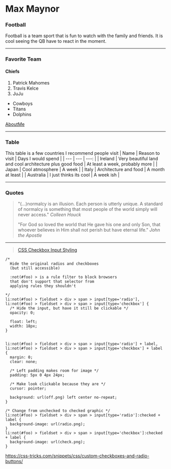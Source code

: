 # Max Maynor
### Football
Football is a team sport that is fun to watch with the family and friends. It is cool seeing the QB have to react in the moment.

---

### Favorite Team
#### Chiefs
1. Patrick Mahomes
2. Travis Kelce
3. JuJu
- Cowboys 
- Titans
- Dolphins

[AboutMe](AboutMe.md)

---

### Table
This table is a few countries I recommend people visit
| Name | Reason to visit | Days I would spend |
| --- | --- | ---: |
| Ireland | Very beautiful land and cool architecture plus good food | At least a week, probably more |
| Japan | Cool atmosphere | A week |
| Italy | Architecture and food | A month at least |
| Australia | I just thinks its cool | A week ish |

---

### Quotes
> "(...)normalcy is an illusion. Each person is utterly unique. A standard of normalcy is something that most people of the world simply will never access." *Colleen Houck*
>
> "For God so loved the world that He gave his one and only Son, that whoever believes in Him shall not perish but have eternal life." *John the Apostle*

---

> [CSS Checkbox Input Styling](https://stackoverflow.com/questions/1120879/css-checkbox-input-styling)

```
/*
  Hide the original radios and checkboxes
  (but still accessible)

  :not(#foo) > is a rule filter to block browsers
  that don't support that selector from
  applying rules they shouldn't

*/
li:not(#foo) > fieldset > div > span > input[type='radio'],
li:not(#foo) > fieldset > div > span > input[type='checkbox'] {
  /* Hide the input, but have it still be clickable */
  opacity: 0;

  float: left;
  width: 18px;
}


li:not(#foo) > fieldset > div > span > input[type='radio'] + label,
li:not(#foo) > fieldset > div > span > input[type='checkbox'] + label {
  margin: 0;
  clear: none;

  /* Left padding makes room for image */
  padding: 5px 0 4px 24px;

  /* Make look clickable because they are */
  cursor: pointer;

  background: url(off.png) left center no-repeat;
}

/* Change from unchecked to checked graphic */
li:not(#foo) > fieldset > div > span > input[type='radio']:checked + label {
  background-image: url(radio.png);
}
li:not(#foo) > fieldset > div > span > input[type='checkbox']:checked + label {
  background-image: url(check.png);
}
```
<https://css-tricks.com/snippets/css/custom-checkboxes-and-radio-buttons/>
